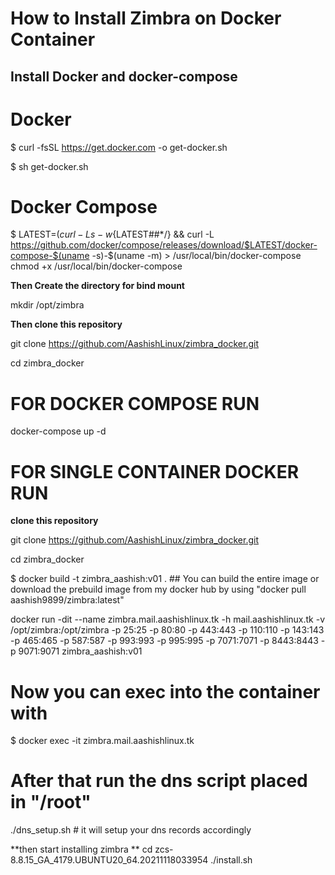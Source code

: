 # How to Install Zimbra on Docker Container

## Install Docker and docker-compose
# Docker

$ curl -fsSL https://get.docker.com -o get-docker.sh

$ sh get-docker.sh

# Docker Compose

$ LATEST=$(curl -Ls -w %{url_effective} -o /dev/null https://github.com/docker/compose/releases/latest) && LATEST=${LATEST##*/} && curl -L https://github.com/docker/compose/releases/download/$LATEST/docker-compose-$(uname -s)-$(uname -m) > /usr/local/bin/docker-compose
chmod +x /usr/local/bin/docker-compose

**Then Create the directory for bind mount**

mkdir /opt/zimbra

**Then clone this repository**

git clone https://github.com/AashishLinux/zimbra_docker.git

cd zimbra_docker

# FOR DOCKER COMPOSE RUN

docker-compose up -d

# FOR SINGLE CONTAINER DOCKER RUN

**clone this repository**

git clone https://github.com/AashishLinux/zimbra_docker.git

cd zimbra_docker

$ docker build -t zimbra_aashish:v01 .    ## You can build the entire image or download the prebuild image from my docker hub by using "docker pull aashish9899/zimbra:latest"

docker run -dit --name zimbra.mail.aashishlinux.tk -h mail.aashishlinux.tk -v /opt/zimbra:/opt/zimbra -p 25:25 -p 80:80 -p 443:443 -p 110:110 -p 143:143 -p 465:465 -p 587:587 -p 993:993 -p 995:995 -p 7071:7071 -p 8443:8443 -p 9071:9071 zimbra_aashish:v01
# Now you can exec into the container with

$ docker exec -it zimbra.mail.aashishlinux.tk

# After that run the dns script placed in "/root"

./dns_setup.sh       # it will setup your dns records accordingly

**then start installing zimbra **
cd zcs-8.8.15_GA_4179.UBUNTU20_64.20211118033954
./install.sh
